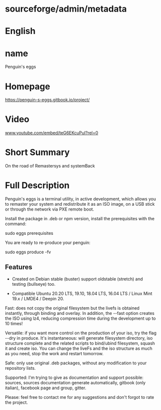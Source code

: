 # sourceforge/admin/metadata

# English

# name
Penguin's eggs

# Homepage
https://penguin-s-eggs.gitbook.io/project/

# Video
www.youtube.com/embed/teG6EKcuPuI?rel=0

# Short Summary
On the road of Remastersys and systemBack

# Full Description
Penguin's eggs is a terminal utility, in active development, which allows you to remaster your system and redistribute it as an ISO image, on a USB stick or through the network via PXE remote boot.

Install the package in .deb or npm version, install the prerequisites with the command:

sudo eggs prerequisites

You are ready to re-produce your penguin:

sudo eggs produce -fv

## Features 
* Created on Debian stable (buster) support oldstable (stretch) and testing (bullseye) too.

* Compatible Ubuntu 20.20 LTS, 19.10, 18.04 LTS, 16.04 LTS / Linux Mint 19.x / LMDE4 / Deepin 20.

Fast: does not copy the original filesystem but the livefs is obtained instantly, through binding and overlay. In addition, the --fast option creates the ISO using lz4, reducing compression time during the development up to 10 times!

Versatile: if you want more control on the production of your iso, try the flag --dry in produce. It's instantaneous: will generate filesystem directory, iso structure complete and the related scripts to bind/ubind filesystem, squash it and create iso. You can change the liveFs and the iso structure as much as you need, stop the work and restart tomorrow.

Safe: only use original .deb packages, without any modification to your repository lists.

Supported: I'm trying to give as documentation and support possible: sources, sources documentation generate automatically, gitbook (only italian), facebook page and group, gitter.

Please: feel free to contact me for any suggestions and don't forgot to rate the project.